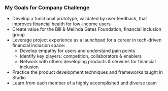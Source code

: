 ### My Goals for Company Challenge

- Develop a functional prototype, validated by user feedback, that improves financial health for low-income users
- Create value for the Bill & Melinda Gates Foundation, financial inclusion group
- Leverage project experience as a launchpad for a career in tech-driven financial inclusion space:
    - Develop empathy for users and understand pain points
    - Identify key players: competition, collaborators & enablers
    - Network with others developing products & services for financial inclusion
- Practice the product development techniques and frameworks taught in Studio
- Learn from each member of a highly accomplished and diverse team
